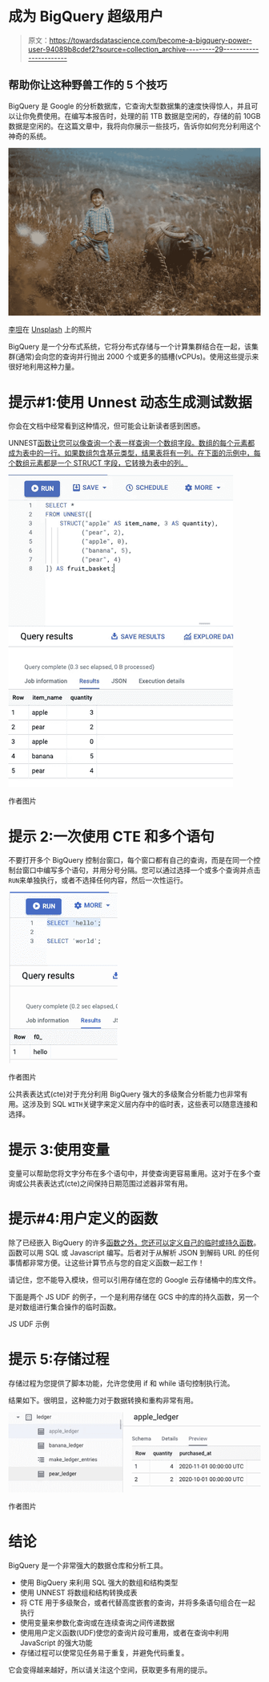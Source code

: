 # 成为 BigQuery 超级用户

> 原文：<https://towardsdatascience.com/become-a-bigquery-power-user-94089b8cdef2?source=collection_archive---------29----------------------->

## 帮助你让这种野兽工作的 5 个技巧

BigQuery 是 Google 的分析数据库，它查询大型数据集的速度快得惊人，并且可以让你免费使用。在编写本报告时，处理的前 1TB 数据是空闲的，存储的前 10GB 数据是空闲的。在这篇文章中，我将向你展示一些技巧，告诉你如何充分利用这个神奇的系统。

![](img/22fdf406022cd6b153093db524cdce5c.png)

[李坦](https://unsplash.com/@ktsfish?utm_source=medium&utm_medium=referral)在 [Unsplash](https://unsplash.com?utm_source=medium&utm_medium=referral) 上的照片

BigQuery 是一个分布式系统，它将分布式存储与一个计算集群结合在一起，该集群(通常)会向您的查询并行抛出 2000 个或更多的插槽(vCPUs)。使用这些提示来很好地利用这种力量。

# **提示#1:使用 Unnest** 动态生成测试数据

你会在文档中经常看到这种情况，但可能会让新读者感到困惑。

UNNEST[函数让您可以像查询一个表一样查询一个数组字段。数组的每个元素都成为表中的一行。如果数组包含基元类型，结果表将有一列。在下面的示例中，每个数组元素都是一个 STRUCT 字段，它转换为表中的列。](https://cloud.google.com/bigquery/docs/reference/standard-sql/query-syntax#unnest)

![](img/9c667e0f8edd9a16dac9376fbfb94ae3.png)

作者图片

# **提示 2:一次使用 CTE 和多个语句**

不要打开多个 BigQuery 控制台窗口，每个窗口都有自己的查询，而是在同一个控制台窗口中编写多个语句，并用分号分隔。您可以通过选择一个或多个查询并点击`RUN`来单独执行，或者不选择任何内容，然后一次性运行。

![](img/65a91e74d28c57cbc9fae1fa26459f85.png)

作者图片

公共表表达式(cte)对于充分利用 BigQuery 强大的多级聚合分析能力也非常有用。这涉及到 SQL `WITH`关键字来定义层内存中的临时表，这些表可以随意连接和选择。

# **提示 3:使用变量**

变量可以帮助您将文字分布在多个语句中，并使查询更容易重用。这对于在多个查询或公共表表达式(cte)之间保持日期范围过滤器非常有用。

# **提示#4:用户定义的函数**

除了已经嵌入 BigQuery 的许多[函数之外，您还可以](https://cloud.google.com/bigquery/docs/reference/standard-sql/functions-and-operators)[定义自己的临时或持久函数](https://cloud.google.com/bigquery/docs/reference/standard-sql/user-defined-functions)。函数可以用 SQL 或 Javascript 编写。后者对于从解析 JSON 到解码 URL 的任何事情都非常方便。让这些计算节点与您的自定义函数一起工作！

请记住，您不能导入模块，但可以引用存储在您的 Google 云存储桶中的库文件。

下面是两个 JS UDF 的例子，一个是利用存储在 GCS 中的库的持久函数，另一个是对数组进行集合操作的临时函数。

JS UDF 示例

# **提示 5:存储过程**

存储过程为您提供了脚本功能，允许您使用 if 和 while 语句控制执行流。

结果如下。很明显，这种能力对于数据转换和重构非常有用。

![](img/6a4d07acf8f795c4e3835e57af8a8e5c.png)

作者图片

# **结论**

BigQuery 是一个非常强大的数据仓库和分析工具。

*   使用 BigQuery 来利用 SQL 强大的数组和结构类型
*   使用 UNNEST 将数组和结构转换成表
*   将 CTE 用于多级聚合，或者代替高度嵌套的查询，并将多条语句组合在一起执行
*   使用变量来参数化查询或在连续查询之间传递数据
*   使用用户定义函数(UDF)使您的查询片段可重用，或者在查询中利用 JavaScript 的强大功能
*   存储过程可以使常见任务易于重复，并避免代码重复。

它会变得越来越好，所以请关注这个空间，获取更多有用的提示。